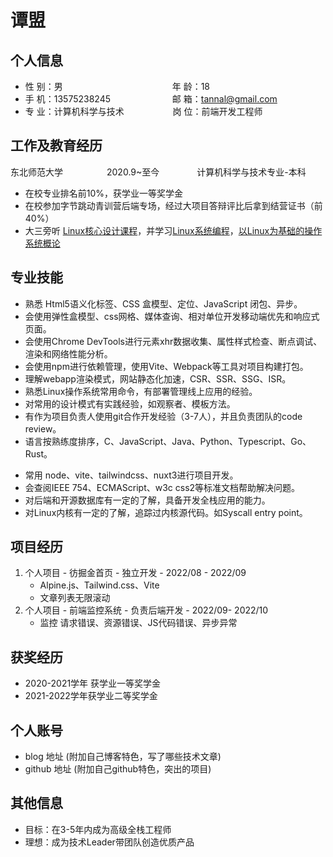 <h1>谭盟</h1>


## 个人信息 

* 性 别：男&emsp;&emsp;&emsp;&emsp;&emsp;&emsp;&emsp;&emsp;&emsp;&emsp;&emsp;&emsp;&ensp;年 龄：18  
* 手 机：13575238245 &emsp;&emsp;&emsp;&emsp;&emsp;&emsp;&ensp;  邮 箱：tannal@gmail.com  
* 专 业：计算机科学与技术 &emsp;&emsp;&emsp;&emsp;&emsp; 岗 位：前端开发工程师

## 工作及教育经历     

东北师范大学&emsp;&emsp;&emsp;&emsp;&emsp;2020.9~至今&emsp;&emsp;&emsp;&emsp; 计算机科学与技术专业-本科 

* 在校专业排名前10%，获学业一等奖学金
* 在校参加字节跳动青训营后端专场，经过大项目答辩评比后拿到结营证书（前40%）
* 大三旁听 [Linux核心设计课程](http://wiki.csie.ncku.edu.tw/linux/schedule)，并学习[Linux系统编程](https://www.cs.ccu.edu.tw/~shiwulo/course/2022-sp/)，[以Linux为基础的操作系统概论](https://www.cs.ccu.edu.tw/~shiwulo/course/2021-osdi/)

## 专业技能

* 熟悉 Html5语义化标签、CSS 盒模型、定位、JavaScript 闭包、异步。
* 会使用弹性盒模型、css网格、媒体查询、相对单位开发移动端优先和响应式页面。
* 会使用Chrome DevTools进行元素xhr数据收集、属性样式检查、断点调试、渲染和网络性能分析。
* 会使用npm进行依赖管理，使用Vite、Webpack等工具对项目构建打包。
* 理解webapp渲染模式，网站静态化加速，CSR、SSR、SSG、ISR。
* 熟悉Linux操作系统常用命令，有部署管理线上应用的经验。
* 对常用的设计模式有实践经验，如观察者、模板方法。
* 有作为项目负责人使用git合作开发经验（3-7人），并且负责团队的code review。
* 语言按熟练度排序，C、JavaScript、Java、Python、Typescript、Go、Rust。

- 常用 node、vite、tailwindcss、nuxt3进行项目开发。
- 会查阅IEEE 754、ECMAScript、w3c css2等标准文档帮助解决问题。
- 对后端和开源数据库有一定的了解，具备开发全栈应用的能力。
- 对Linux内核有一定的了解，追踪过内核源代码。如Syscall entry point。


## 项目经历

1. 个人项目 -  彷掘金首页 - 独立开发 - 2022/08 - 2022/09
   * Alpine.js、Tailwind.css、Vite
   * 文章列表无限滚动
2. 个人项目 - 前端监控系统 - 负责后端开发 - 2022/09- 2022/10 
   * 监控 请求错误、资源错误、JS代码错误、异步异常

## 获奖经历

* 2020-2021学年 获学业一等奖学金
* 2021-2022学年获学业二等奖学金

## 个人账号 

* blog 地址 (附加自己博客特色，写了哪些技术文章)
* github 地址 (附加自己github特色，突出的项目)

## 其他信息 

* 目标：在3-5年内成为高级全栈工程师
* 理想：成为技术Leader带团队创造优质产品